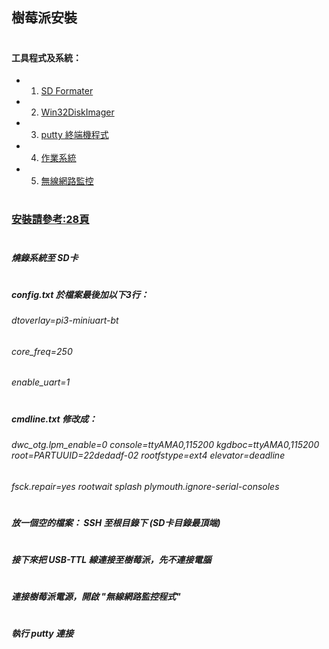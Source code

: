 ## 樹莓派安裝
#
#### 工具程式及系統：
* 1. [SD Formater](https://www.sdcard.org/downloads/formatter_4/)
* 2. [Win32DiskImager](https://sourceforge.net/projects/win32diskimager/)
* 3. [putty 終端機程式](https://www.chiark.greenend.org.uk/~sgtatham/putty/latest.html)
* 4. [作業系統](https://www.raspberrypi.org/downloads/)
* 5. [無線網路監控](https://briian.com/8293/)
#
### [安裝請參考:28頁](https://drive.google.com/file/d/1r3nSUufSA0wO9MLPtAdbwjtJ5fbfT7e9/view)
#
##### 燒錄系統至 SD卡
#
##### config.txt 於檔案最後加以下3行：
###### dtoverlay=pi3-miniuart-bt
###### core_freq=250
###### enable_uart=1
#
##### cmdline.txt 修改成：
###### dwc_otg.lpm_enable=0 console=ttyAMA0,115200 kgdboc=ttyAMA0,115200 root=PARTUUID=22dedadf-02 rootfstype=ext4 elevator=deadline 
###### fsck.repair=yes rootwait splash plymouth.ignore-serial-consoles
#
##### 放一個空的檔案： SSH 至根目錄下 (SD卡目錄最頂端)
#
##### 接下來把 USB-TTL 線連接至樹莓派，先不連接電腦
#
##### 連接樹莓派電源，開啟 "無線網路監控程式"
#
##### 執行 putty 連接
